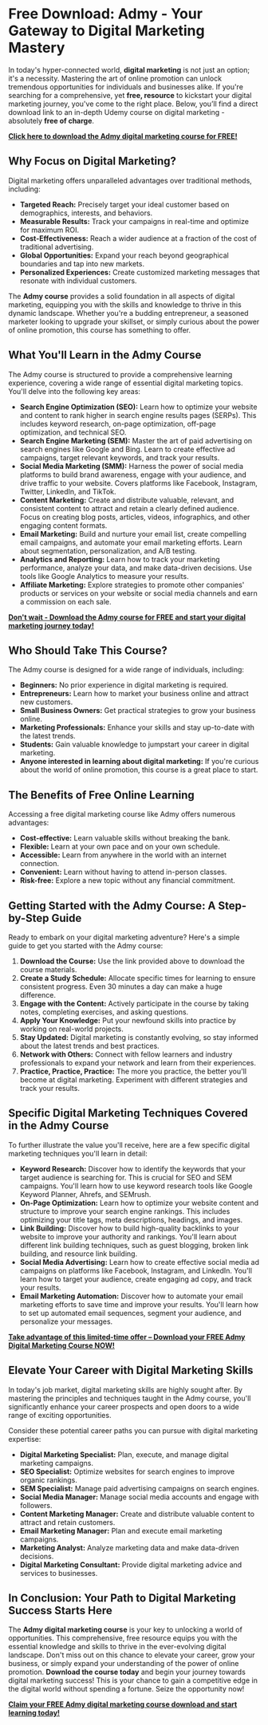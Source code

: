 # Free Download: Admy - Your Gateway to Digital Marketing Mastery

In today's hyper-connected world, **digital marketing** is not just an option; it's a necessity. Mastering the art of online promotion can unlock tremendous opportunities for individuals and businesses alike. If you're searching for a comprehensive, yet **free, resource** to kickstart your digital marketing journey, you've come to the right place. Below, you’ll find a direct download link to an in-depth Udemy course on digital marketing - absolutely **free of charge**.

[**Click here to download the Admy digital marketing course for FREE!**](https://udemywork.com/admy)

## Why Focus on Digital Marketing?

Digital marketing offers unparalleled advantages over traditional methods, including:

*   **Targeted Reach:** Precisely target your ideal customer based on demographics, interests, and behaviors.
*   **Measurable Results:** Track your campaigns in real-time and optimize for maximum ROI.
*   **Cost-Effectiveness:** Reach a wider audience at a fraction of the cost of traditional advertising.
*   **Global Opportunities:** Expand your reach beyond geographical boundaries and tap into new markets.
*   **Personalized Experiences:** Create customized marketing messages that resonate with individual customers.

The **Admy course** provides a solid foundation in all aspects of digital marketing, equipping you with the skills and knowledge to thrive in this dynamic landscape. Whether you're a budding entrepreneur, a seasoned marketer looking to upgrade your skillset, or simply curious about the power of online promotion, this course has something to offer.

## What You'll Learn in the Admy Course

The Admy course is structured to provide a comprehensive learning experience, covering a wide range of essential digital marketing topics. You'll delve into the following key areas:

*   **Search Engine Optimization (SEO):** Learn how to optimize your website and content to rank higher in search engine results pages (SERPs).  This includes keyword research, on-page optimization, off-page optimization, and technical SEO.
*   **Search Engine Marketing (SEM):** Master the art of paid advertising on search engines like Google and Bing. Learn to create effective ad campaigns, target relevant keywords, and track your results.
*   **Social Media Marketing (SMM):** Harness the power of social media platforms to build brand awareness, engage with your audience, and drive traffic to your website. Covers platforms like Facebook, Instagram, Twitter, LinkedIn, and TikTok.
*   **Content Marketing:** Create and distribute valuable, relevant, and consistent content to attract and retain a clearly defined audience. Focus on creating blog posts, articles, videos, infographics, and other engaging content formats.
*   **Email Marketing:** Build and nurture your email list, create compelling email campaigns, and automate your email marketing efforts. Learn about segmentation, personalization, and A/B testing.
*   **Analytics and Reporting:** Learn how to track your marketing performance, analyze your data, and make data-driven decisions. Use tools like Google Analytics to measure your results.
*   **Affiliate Marketing:** Explore strategies to promote other companies' products or services on your website or social media channels and earn a commission on each sale.

[**Don't wait - Download the Admy course for FREE and start your digital marketing journey today!**](https://udemywork.com/admy)

## Who Should Take This Course?

The Admy course is designed for a wide range of individuals, including:

*   **Beginners:** No prior experience in digital marketing is required.
*   **Entrepreneurs:** Learn how to market your business online and attract new customers.
*   **Small Business Owners:** Get practical strategies to grow your business online.
*   **Marketing Professionals:** Enhance your skills and stay up-to-date with the latest trends.
*   **Students:** Gain valuable knowledge to jumpstart your career in digital marketing.
*   **Anyone interested in learning about digital marketing:** If you're curious about the world of online promotion, this course is a great place to start.

## The Benefits of Free Online Learning

Accessing a free digital marketing course like Admy offers numerous advantages:

*   **Cost-effective:** Learn valuable skills without breaking the bank.
*   **Flexible:** Learn at your own pace and on your own schedule.
*   **Accessible:** Learn from anywhere in the world with an internet connection.
*   **Convenient:** Learn without having to attend in-person classes.
*   **Risk-free:** Explore a new topic without any financial commitment.

## Getting Started with the Admy Course: A Step-by-Step Guide

Ready to embark on your digital marketing adventure? Here's a simple guide to get you started with the Admy course:

1.  **Download the Course:** Use the link provided above to download the course materials.
2.  **Create a Study Schedule:** Allocate specific times for learning to ensure consistent progress. Even 30 minutes a day can make a huge difference.
3.  **Engage with the Content:** Actively participate in the course by taking notes, completing exercises, and asking questions.
4.  **Apply Your Knowledge:** Put your newfound skills into practice by working on real-world projects.
5.  **Stay Updated:** Digital marketing is constantly evolving, so stay informed about the latest trends and best practices.
6.  **Network with Others:** Connect with fellow learners and industry professionals to expand your network and learn from their experiences.
7.  **Practice, Practice, Practice:** The more you practice, the better you'll become at digital marketing. Experiment with different strategies and track your results.

## Specific Digital Marketing Techniques Covered in the Admy Course

To further illustrate the value you'll receive, here are a few specific digital marketing techniques you'll learn in detail:

*   **Keyword Research:** Discover how to identify the keywords that your target audience is searching for. This is crucial for SEO and SEM campaigns. You'll learn how to use keyword research tools like Google Keyword Planner, Ahrefs, and SEMrush.
*   **On-Page Optimization:** Learn how to optimize your website content and structure to improve your search engine rankings. This includes optimizing your title tags, meta descriptions, headings, and images.
*   **Link Building:** Discover how to build high-quality backlinks to your website to improve your authority and rankings. You'll learn about different link building techniques, such as guest blogging, broken link building, and resource link building.
*   **Social Media Advertising:** Learn how to create effective social media ad campaigns on platforms like Facebook, Instagram, and LinkedIn. You'll learn how to target your audience, create engaging ad copy, and track your results.
*   **Email Marketing Automation:** Discover how to automate your email marketing efforts to save time and improve your results. You'll learn how to set up automated email sequences, segment your audience, and personalize your messages.

[**Take advantage of this limited-time offer – Download your FREE Admy Digital Marketing Course NOW!**](https://udemywork.com/admy)

## Elevate Your Career with Digital Marketing Skills

In today's job market, digital marketing skills are highly sought after. By mastering the principles and techniques taught in the Admy course, you'll significantly enhance your career prospects and open doors to a wide range of exciting opportunities.

Consider these potential career paths you can pursue with digital marketing expertise:

*   **Digital Marketing Specialist:** Plan, execute, and manage digital marketing campaigns.
*   **SEO Specialist:** Optimize websites for search engines to improve organic rankings.
*   **SEM Specialist:** Manage paid advertising campaigns on search engines.
*   **Social Media Manager:** Manage social media accounts and engage with followers.
*   **Content Marketing Manager:** Create and distribute valuable content to attract and retain customers.
*   **Email Marketing Manager:** Plan and execute email marketing campaigns.
*   **Marketing Analyst:** Analyze marketing data and make data-driven decisions.
*   **Digital Marketing Consultant:** Provide digital marketing advice and services to businesses.

## In Conclusion: Your Path to Digital Marketing Success Starts Here

The **Admy digital marketing course** is your key to unlocking a world of opportunities. This comprehensive, free resource equips you with the essential knowledge and skills to thrive in the ever-evolving digital landscape. Don't miss out on this chance to elevate your career, grow your business, or simply expand your understanding of the power of online promotion. **Download the course today** and begin your journey towards digital marketing success! This is your chance to gain a competitive edge in the digital world without spending a fortune. Seize the opportunity now!

[**Claim your FREE Admy digital marketing course download and start learning today!**](https://udemywork.com/admy)
